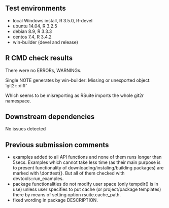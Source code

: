 ## Test environments
* local Windows install, R 3.5.0, R-devel
* ubuntu 14.04, R 3.2.5
* debian 8.9, R 3.3.3
* centos 7.4, R 3.4.2
* win-builder (devel and release)

## R CMD check results
There were no ERRORs, WARNINGs.

Single NOTE generates by win-builder:
Missing or unexported object: 'git2r::diff'

Which seems to be misreporting as RSuite imports the whole
git2r namespace.

## Downstream dependencies
No issues detected

## Previous submission comments
* examples added to all API functions and none of them runs 
	longer than 5secs. Examples which cannot take less time
	(as their main purpose is to present functionality of
	downloading/instaling/building packages) are marked with
	\donttest{}. But all of them checked with devtools::run_examples.
* package functionalities do not modify user space (only tempdir()
	is in use) unless user specifies to put cache (or project/package
	templates) there by means of setting option rsuite.cache_path.
* fixed wording in package DESCRIPTION.
